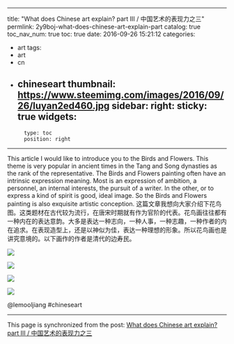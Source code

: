 
---
title: "What does Chinese art explain? part Ⅲ / 中国艺术的表现力之三"
permlink: 2y9boj-what-does-chinese-art-explain-part
catalog: true
toc_nav_num: true
toc: true
date: 2016-09-26 15:21:12
categories:
- art
tags:
- art
- cn
- chineseart
thumbnail: https://www.steemimg.com/images/2016/09/26/luyan2ed460.jpg
sidebar:
    right:
        sticky: true
widgets:
    -
        type: toc
        position: right
---


This article I would like to introduce you to the Birds and Flowers. This theme is very popular in ancient times in the Tang and Song dynasties as the rank of the representative. The Birds and Flowers painting often have an intrinsic expression meaning. Most is an expression of ambition, a personnel, an internal interests, the pursuit of a writer. In the other, or to express a kind of spirit is good, ideal image. So the Birds and Flowers painting is also exquisite artistic conception.
这篇文章我想向大家介绍下花鸟图。这类题材在古代较为流行，在唐宋时期就有作为官阶的代表。花鸟画往往都有一种内在的表达意韵。大多是表达一种志向，一种人事，一种志趣，一种作者的内在追求。在表现造型上，还是以神似为佳，表达一种理想的形象。所以花鸟画也是讲究意境的。以下画作的作者是清代的边寿民。

![](https://www.steemimg.com/images/2016/09/26/luyan2ed460.jpg)

![](https://www.steemimg.com/images/2016/09/26/luyanf1ee0.jpg)

![](https://www.steemimg.com/images/2016/09/26/juhua30f56.jpg)

![](https://www.steemimg.com/images/2016/09/26/fish4408fd.jpg)

  @lemooljiang  #chineseart

- - -

This page is synchronized from the post: [What does Chinese art explain? part Ⅲ / 中国艺术的表现力之三](https://steemit.com/@lemooljiang/2y9boj-what-does-chinese-art-explain-part)
